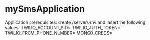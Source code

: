 # mySmsApplication
Application prerequisites:
  create /server/.env and insert the following values:
    TWILIO_ACCOUNT_SID=
    TWILIO_AUTH_TOKEN=
    TWILIO_FROM_PHONE_NUMBER=
    MONGO_CREDS=
